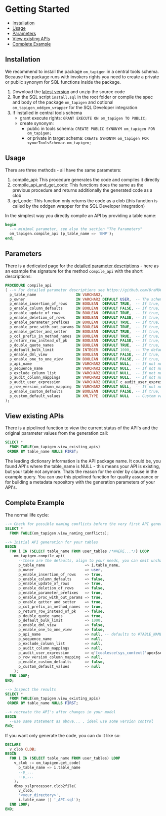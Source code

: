 # Getting Started

<!-- toc -->

- [Installation](#installation)
- [Usage](#usage)
- [Parameters](#parameters)
- [View existing APIs](#view-existing-apis)
- [Complete Example](#complete-example)

<!-- tocstop -->

## Installation

We recommend to install the package `om_tapigen` in a central tools schema. Because the package runs with invokers rights you need to create a private or public synonym for SQL functions inside the package.

1. Download the [latest version][latest] and unzip the source code
1. Run the SQL script `install.sql` in the root folder or compile the spec and body of the package `om_tapigen` and optional `om_tapigen_oddgen_wrapper` for the SQL Developer integration
1. If installed in central tools schema
    - grant execute rights: `GRANT EXECUTE ON om_tapigen TO PUBLIC;`
    - create synonym:
        - public in tools schema: `CREATE PUBLIC SYNONYM om_tapigen FOR om_tapigen;`
        - or private in target schema: `CREATE SYNONYM om_tapigen FOR <yourToolsSchema>.om_tapigen;`

[latest]: https://github.com/OraMUC/table-api-generator/releases/latest

## Usage

There are three methods - all have the same parameters:

1. compile_api: This procedure generates the code and compiles it directly
1. compile_api_and_get_code: This functions does the same as the previous procedure and returns additionally the generated code as a clob
1. get_code: This function only returns the code as a clob (this function is called by the oddgen wrapper for the SQL Developer integration)

In the simplest way you directly compile an API by providing a table name:

```sql
begin
  --> minimal parameter, see also the section "The Parameters"
  om_tapigen.compile_api (p_table_name => 'EMP');
end;
```

## Parameters

There is a dedicated page for the [detailed parameter descriptions](parameters.md) - here as an example the signature for the method `compile_api` with the short descriptions:

```sql
PROCEDURE compile_api
( --> For detailed parameter descriptions see https://github.com/OraMUC/table-api-generator/blob/master/docs/parameters.md
  p_table_name                  IN VARCHAR2,
  p_owner                       IN VARCHAR2 DEFAULT USER,  -- The schema, in which the API should be generated.
  p_enable_insertion_of_rows    IN BOOLEAN  DEFAULT TRUE,  -- If true, create methods are generated.
  p_enable_column_defaults      IN BOOLEAN  DEFAULT FALSE, -- If true, the data dictionary defaults of the columns are used for the create methods.
  p_enable_update_of_rows       IN BOOLEAN  DEFAULT TRUE,  -- If true, update methods are generated.
  p_enable_deletion_of_rows     IN BOOLEAN  DEFAULT FALSE, -- If true, delete methods are generated.
  p_enable_parameter_prefixes   IN BOOLEAN  DEFAULT TRUE,  -- If true, the param names of methods will be prefixed with 'p_'.
  p_enable_proc_with_out_params IN BOOLEAN  DEFAULT TRUE,  -- If true, a helper method with out parameters is generated - can be useful for low code frontends like APEX to manage session state.
  p_enable_getter_and_setter    IN BOOLEAN  DEFAULT TRUE,  -- If true, getter and setter methods are created for each column.
  p_col_prefix_in_method_names  IN BOOLEAN  DEFAULT TRUE,  -- If true, a found unique column prefix is kept otherwise omitted in the getter and setter method names.
  p_return_row_instead_of_pk    IN BOOLEAN  DEFAULT FALSE, -- If true, the whole row instead of the pk columns is returned on create methods.
  p_double_quote_names          IN BOOLEAN  DEFAULT TRUE,  -- If true, object names (owner, table, columns) are placed in double quotes.
  p_default_bulk_limit          IN INTEGER  DEFAULT 1000,  -- The default bulk size for the set based methods (create_rows, read_rows, update_rows)
  p_enable_dml_view             IN BOOLEAN  DEFAULT FALSE, -- If true, a view with an instead of trigger is generated, which simply calls the API methods - can be useful for low code frontends like APEX.
  p_enable_one_to_one_view      IN BOOLEAN  DEFAULT FALSE, -- If true, a 1:1 view with read only is generated - useful when you want to separate the tables into an own schema without direct user access.
  p_api_name                    IN VARCHAR2 DEFAULT NULL,  -- If not null, the given name is used for the API - you can use substitution like #TABLE_NAME_4_20# (treated as substr(4,20)).
  p_sequence_name               IN VARCHAR2 DEFAULT NULL,  -- If not null, the given name is used for the create_row methods - same substitutions like with API name possible.
  p_exclude_column_list         IN VARCHAR2 DEFAULT NULL,  -- If not null, the provided comma separated column names are excluded on inserts and updates (virtual columns are implicitly excluded).
  p_audit_column_mappings       IN VARCHAR2 DEFAULT NULL,  -- If not null, the provided comma separated column names are excluded and populated by the API (you don't need a trigger for update_by, update_on...).
  p_audit_user_expression       IN VARCHAR2 DEFAULT c_audit_user_expression, -- You can overwrite here the expression to determine the user which created or updated the row (see also the parameter docs...).
  p_row_version_column_mapping  IN VARCHAR2 DEFAULT NULL,  -- If not null, the provided column name is excluded and populated by the API with the provided SQL expression (you don't need a trigger to provide a row version identifier).
  p_enable_custom_defaults      IN BOOLEAN  DEFAULT FALSE, -- If true, additional methods are created (mainly for testing and dummy data creation, see full parameter descriptions).
  p_custom_default_values       IN XMLTYPE  DEFAULT NULL   -- Custom values in XML format for the previous option, if the generator provided defaults are not ok.
);
```

## View existing APIs

There is a pipelined function to view the current status of the API's and the original parameter values from the generation call:

```sql
SELECT *
  FROM TABLE(om_tapigen.view_existing_apis)
 ORDER BY table_name NULLS FIRST;
```

The leading dictionary information is the API package name. It could be, you found API's where the table_name is NULL - this means your API is existing, but your table not anymore. Thats the reason for the order by clause in the example query. You can use this pipelined function for quality assurance or for building a metadata repository with the generation parameters of your API's.


## Complete Example

The normal life cycle:

```sql
--> Check for possible naming conflicts before the very first API generation
SELECT *
  FROM TABLE(om_tapigen.view_naming_conflicts);

--> Initial API generation for your tables
BEGIN
  FOR i IN (SELECT table_name FROM user_tables /*WHERE...*/) LOOP
    om_tapigen.compile_api(
      --these are the defaults, align to your needs, you can omit unchanged parameters
      p_table_name                  => i.table_name,
      p_owner                       => user,
      p_enable_insertion_of_rows    => true,
      p_enable_column_defaults      => false,
      p_enable_update_of_rows       => true,
      p_enable_deletion_of_rows     => false,
      p_enable_parameter_prefixes   => true,
      p_enable_proc_with_out_params => true,
      p_enable_getter_and_setter    => true,
      p_col_prefix_in_method_names  => true,
      p_return_row_instead_of_pk    => false,
      p_double_quote_names          => true,
      p_default_bulk_limit          => 1000,
      p_enable_dml_view             => false,
      p_enable_one_to_one_view      => false,
      p_api_name                    => null, -- defaults to #TABLE_NAME#_API
      p_sequence_name               => null,
      p_exclude_column_list         => null,
      p_audit_column_mappings       => null,
      p_audit_user_expression       => q'[coalesce(sys_context('apex$session','app_user'), sys_context('userenv','os_user'), sys_context('userenv','session_user'))]'
      p_row_version_column_mapping  => null,
      p_enable_custom_defaults      => false,
      p_custom_default_values       => null
    );
  END LOOP;
END;

--> Inspect the results
SELECT *
  FROM TABLE(om_tapigen.view_existing_apis)
 ORDER BY table_name NULLS FIRST;

--> recreate the API's after changes in your model
BEGIN
  --use same statement as above... , ideal use some version control
END;
```

If you want only generate the code, you can do it like so:

```sql
DECLARE
  v_clob CLOB;
BEGIN
  FOR i IN (SELECT table_name FROM user_tables) LOOP
    v_clob := om_tapigen.get_code(
      p_table_name => i.table_name
      --p_...
      --p_...
    );
    dbms_xslprocessor.clob2file(
      v_clob,
      '<your_directory>',
      i.table_name || '_API.sql');
  END LOOP;
END;
```
